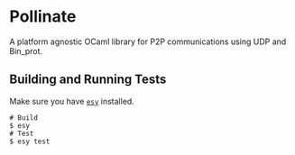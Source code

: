 # Pollinate

A platform agnostic OCaml library for P2P communications using UDP and Bin_prot.

## Building and Running Tests

Make sure you have [`esy`](https://esy.sh/) installed.

```shell script
# Build
$ esy
# Test
$ esy test
```
